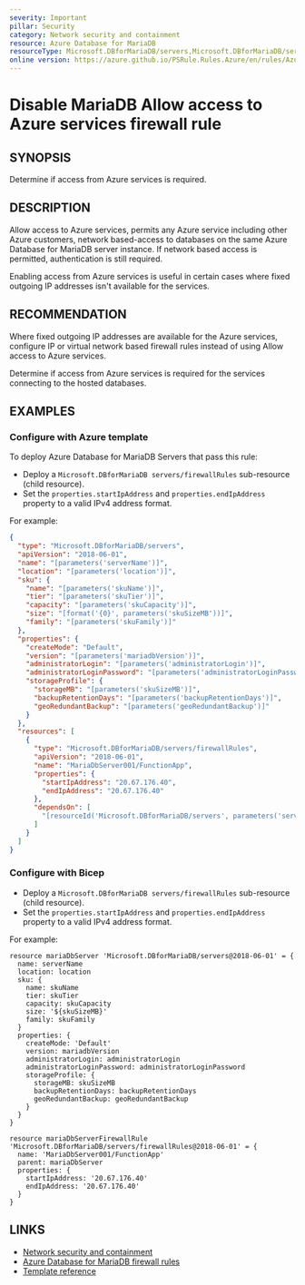 ```yaml
---
severity: Important
pillar: Security
category: Network security and containment
resource: Azure Database for MariaDB
resourceType: Microsoft.DBforMariaDB/servers,Microsoft.DBforMariaDB/servers/firewallRules
online version: https://azure.github.io/PSRule.Rules.Azure/en/rules/Azure.MariaDB.AllowAzureAccess/
---
```


# Disable MariaDB Allow access to Azure services firewall rule

## SYNOPSIS

Determine if access from Azure services is required.

## DESCRIPTION

Allow access to Azure services, permits any Azure service including other Azure customers, network based-access to databases on the same Azure Database for MariaDB server instance.
If network based access is permitted, authentication is still required.

Enabling access from Azure services is useful in certain cases where fixed outgoing IP addresses isn't available for the services.

## RECOMMENDATION

Where fixed outgoing IP addresses are available for the Azure services, configure IP or virtual network based firewall rules instead of using Allow access to Azure services.

Determine if access from Azure services is required for the services connecting to the hosted databases.

## EXAMPLES

### Configure with Azure template

To deploy Azure Database for MariaDB Servers that pass this rule:

- Deploy a `Microsoft.DBforMariaDB servers/firewallRules` sub-resource (child resource).
- Set the `properties.startIpAddress` and `properties.endIpAddress` property to a valid IPv4 address format.

For example:

```json
{
  "type": "Microsoft.DBforMariaDB/servers",
  "apiVersion": "2018-06-01",
  "name": "[parameters('serverName')]",
  "location": "[parameters('location')]",
  "sku": {
    "name": "[parameters('skuName')]",
    "tier": "[parameters('skuTier')]",
    "capacity": "[parameters('skuCapacity')]",
    "size": "[format('{0}', parameters('skuSizeMB'))]",
    "family": "[parameters('skuFamily')]"
  },
  "properties": {
    "createMode": "Default",
    "version": "[parameters('mariadbVersion')]",
    "administratorLogin": "[parameters('administratorLogin')]",
    "administratorLoginPassword": "[parameters('administratorLoginPassword')]",
    "storageProfile": {
      "storageMB": "[parameters('skuSizeMB')]",
      "backupRetentionDays": "[parameters('backupRetentionDays')]",
      "geoRedundantBackup": "[parameters('geoRedundantBackup')]"
    }
  },
  "resources": [
    {
      "type": "Microsoft.DBforMariaDB/servers/firewallRules",
      "apiVersion": "2018-06-01",
      "name": "MariaDbServer001/FunctionApp",
      "properties": {
        "startIpAddress": "20.67.176.40",
        "endIpAddress": "20.67.176.40"
      },
      "dependsOn": [
        "[resourceId('Microsoft.DBforMariaDB/servers', parameters('serverName'))]"
      ]
    }
  ]
}
```

### Configure with Bicep

- Deploy a `Microsoft.DBforMariaDB servers/firewallRules` sub-resource (child resource).
- Set the `properties.startIpAddress` and `properties.endIpAddress` property to a valid IPv4 address format.

For example:

```bicep
resource mariaDbServer 'Microsoft.DBforMariaDB/servers@2018-06-01' = {
  name: serverName
  location: location
  sku: {
    name: skuName
    tier: skuTier
    capacity: skuCapacity
    size: '${skuSizeMB}' 
    family: skuFamily
  }
  properties: {
    createMode: 'Default'
    version: mariadbVersion
    administratorLogin: administratorLogin
    administratorLoginPassword: administratorLoginPassword
    storageProfile: {
      storageMB: skuSizeMB
      backupRetentionDays: backupRetentionDays
      geoRedundantBackup: geoRedundantBackup
    }
  }
}

resource mariaDbServerFirewallRule 'Microsoft.DBforMariaDB/servers/firewallRules@2018-06-01' = {
  name: 'MariaDbServer001/FunctionApp'
  parent: mariaDbServer
  properties: {
    startIpAddress: '20.67.176.40'
    endIpAddress: '20.67.176.40'
  }
}
```

## LINKS

- [Network security and containment](https://learn.microsoft.com/azure/architecture/framework/security/design-network)
- [Azure Database for MariaDB firewall rules](https://learn.microsoft.com/azure/mariadb/concepts-firewall-rules#connecting-from-azure)
- [Template reference](https://learn.microsoft.com/azure/templates/microsoft.dbformariadb/servers/firewallrules)
